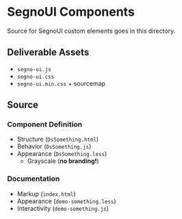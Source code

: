 # SegnoUI Components

Source for SegnoUI custom elements goes in this directory.

## Deliverable Assets
- `segno-ui.js`
- `segno-ui.css`
- `segno-ui.min.css` + sourcemap

## Source

### Component Definition
- Structure (`DsSomething.html`)
- Behavior (`DsSomething.js`)
- Appearance (`DsSomething.less`)
  - Grayscale (**no branding!**)

### Documentation
- Markup (`index.html`)
- Appearance (`demo-something.less`)
- Interactivity (`demo-something.js`)
